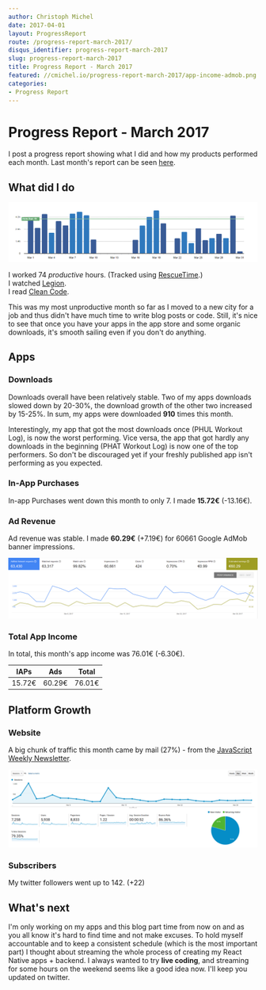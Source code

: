 ```yaml
---
author: Christoph Michel
date: 2017-04-01
layout: ProgressReport
route: /progress-report-march-2017/
disqus_identifier: progress-report-march-2017
slug: progress-report-march-2017
title: Progress Report - March 2017
featured: //cmichel.io/progress-report-march-2017/app-income-admob.png
categories:
- Progress Report
---
```


# Progress Report - March 2017
I post a progress report showing what I did and how my products performed each month.
Last month's report can be seen [here](/progress-report-february-2017).

## What did I do

[![Productive Hours in March 2017](./rescueTime.png)](./rescueTime.png)

I worked 74 _productive_ hours. (Tracked using [RescueTime](/redirects/rescuetime).)  
I watched [Legion](http://www.imdb.com/title/tt5114356/).  
I read [Clean Code](/book-review-clean-code/).

This was my most unproductive month so far as I moved to a new city for a job and thus didn't have much time to write blog posts or code.
Still, it's nice to see that once you have your apps in the app store and some organic downloads, it's smooth sailing even if you don't do anything.

## Apps
### Downloads
Downloads overall have been relatively stable. Two of my apps downloads slowed down by 20-30%, the download growth of the other two increased by 15-25%.
In sum, my apps were downloaded **910** times this month.

Interestingly, my app that got the most downloads once (PHUL Workout Log), is now the worst performing. Vice versa, the app that got hardly any downloads in the beginning (PHAT Workout Log) is now one of the top performers. So don't be discouraged yet if your freshly published app isn't performing as you expected.

### In-App Purchases
In-app Purchases went down this month to only 7.
I made **15.72€** (-13.16€).

### Ad Revenue
Ad revenue was stable. I made **60.29€** (+7.19€) for 60661 Google AdMob banner impressions.

[![App Income AdMob](./app-income-admob.png)](./app-income-admob.png)

### Total App Income
In total, this month's app income was 76.01€ (-6.30€).

IAPs | Ads | Total
--- | --- | ---
15.72€ | 60.29€ | 76.01€

## Platform Growth
### Website
A big chunk of traffic this month came by mail (27%) - from the [JavaScript Weekly Newsletter](http://javascriptweekly.com/).

[![Website Traffic](./website-traffic.png)](./website-traffic.png)

### Subscribers
My twitter followers went up to 142. (+22)

## What's next
I'm only working on my apps and this blog part time from now on and as you all know it's hard to find time and not make excuses. To hold myself accountable and to keep a consistent schedule (which is the most important part) I thought about streaming the whole process of creating my React Native apps + backend. I always wanted to try **live coding**, and streaming for some hours on the weekend seems like a good idea now. I'll keep you updated on twitter.

